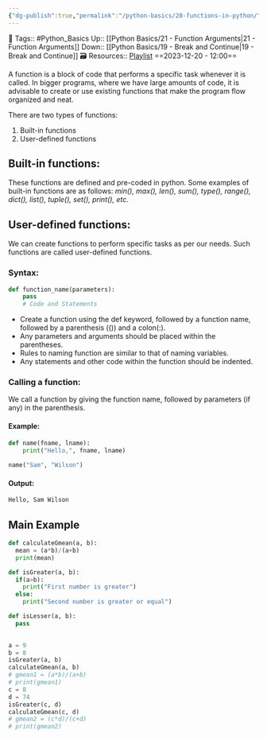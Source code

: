 ```yaml
---
{"dg-publish":true,"permalink":"/python-basics/20-functions-in-python/","dgPassFrontmatter":true,"noteIcon":"3","created":"2023-12-20T12:00:20.747+05:30","updated":"2023-12-23T13:37:55.440+05:30"}
---
```


🧶 Tags:: #Python_Basics 
Up:: [[Python Basics/21 - Function Arguments\|21 - Function Arguments]]
Down:: [[Python Basics/19 - Break and Continue\|19 - Break and Continue]]
🗃 Resources:: [Playlist](https://www.youtube.com/playlist?list=PLu0W_9lII9agwh1XjRt242xIpHhPT2llg)
==2023-12-20 - 12:00==

A function is a block of code that performs a specific task whenever it is called. In bigger programs, where we have large amounts of code, it is advisable to create or use existing functions that make the program flow organized and neat.

There are two types of functions:
1. Built-in functions
2. User-defined functions

## Built-in functions:
These functions are defined and pre-coded in python. Some examples of built-in functions are as follows:
*min(), max(), len(), sum(), type(), range(), dict(), list(), tuple(), set(), print(), etc.*

## User-defined functions:
We can create functions to perform specific tasks as per our needs. Such functions are called user-defined functions.
### Syntax:
```python
def function_name(parameters):
	pass
	# Code and Statements
```

- Create a function using the def keyword, followed by a function name, followed by a parenthesis (()) and a colon(:).
- Any parameters and arguments should be placed within the parentheses.
- Rules to naming function are similar to that of naming variables.
- Any statements and other code within the function should be indented.

### Calling a function:
We call a function by giving the function name, followed by parameters (if any) in the parenthesis.

#### Example:
```python
def name(fname, lname):
	print("Hello,", fname, lname)
	
name("Sam", "Wilson")
```

#### Output:
```python
Hello, Sam Wilson
```

## Main Example
```python
def calculateGmean(a, b):
  mean = (a*b)/(a+b)
  print(mean)

def isGreater(a, b):
  if(a>b):
    print("First number is greater")
  else:
    print("Second number is greater or equal")

def isLesser(a, b):
  pass
  

a = 9
b = 8
isGreater(a, b)
calculateGmean(a, b)
# gmean1 = (a*b)/(a+b)
# print(gmean1)
c = 8
d = 74
isGreater(c, d)
calculateGmean(c, d)
# gmean2 = (c*d)/(c+d)
# print(gmean2)
```